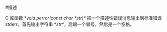 #描述

C 库函数 \**void perror(const char \*str)\** 把一个描述性错误消息输出到标准错误 stderr。首先输出字符串 \**str\**，后跟一个冒号，然后是一个空格。
